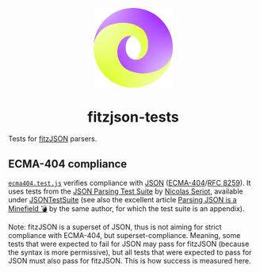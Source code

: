 <p align=center>
<img src="https://raw.githubusercontent.com/xtao-org/fitzjson/master/logo2.png" alt="fitzJSON logo" width="160"/>
<h1 align=center>fitzjson-tests</h1>
</p>

Tests for [fitzJSON](https://github.com/xtao-org/fitzjson) parsers.

## ECMA-404 compliance

[`ecma404.test.js`](ecma404.test.js) verifies compliance with [JSON](http://www.json.org/) ([ECMA-404](http://www.ecma-international.org/publications/standards/Ecma-404.htm)/[RFC 8259](https://tools.ietf.org/html/rfc8259)). It uses tests from the [JSON Parsing Test Suite](https://github.com/nst/JSONTestSuite) by [Nicolas Seriot](https://github.com/nst), available under [JSONTestSuite](JSONTestSuite/README.md) (see also the excellent article [Parsing JSON is a Minefield 💣](https://seriot.ch/projects/parsing_json.html) by the same author, for which the test suite is an appendix).

Note: fitzJSON is a superset of JSON, thus is not aiming for strict compliance with ECMA-404, but superset-compliance. Meaning, some tests that were expected to fail for JSON may pass for fitzJSON (because the syntax is more permissive), but all tests that were expected to pass for JSON must also pass for fitzJSON. This is how success is measured here.